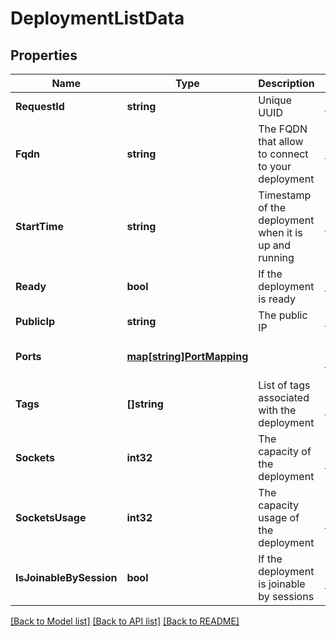 # DeploymentListData

## Properties
Name | Type | Description | Notes
------------ | ------------- | ------------- | -------------
**RequestId** | **string** | Unique UUID | [default to null]
**Fqdn** | **string** | The FQDN that allow to connect to your deployment | [default to null]
**StartTime** | **string** | Timestamp of the deployment when it is up and running | [default to null]
**Ready** | **bool** | If the deployment is ready | [default to null]
**PublicIp** | **string** | The public IP | [default to null]
**Ports** | [**map[string]PortMapping**](PortMapping.md) |  | [optional] [default to null]
**Tags** | **[]string** | List of tags associated with the deployment | [optional] [default to null]
**Sockets** | **int32** | The capacity of the deployment | [optional] [default to null]
**SocketsUsage** | **int32** | The capacity usage of the deployment | [optional] [default to null]
**IsJoinableBySession** | **bool** | If the deployment is joinable by sessions | [optional] [default to null]

[[Back to Model list]](../README.md#documentation-for-models) [[Back to API list]](../README.md#documentation-for-api-endpoints) [[Back to README]](../README.md)


